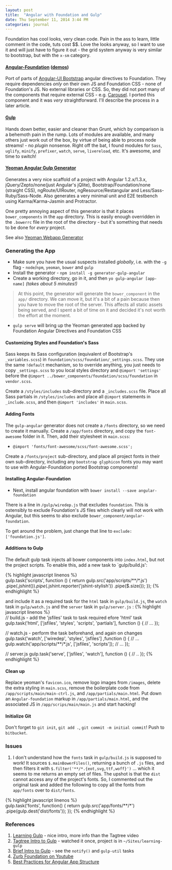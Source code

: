 ```yaml
---
layout: post
title:  "Angular with Foundation and Gulp"
date: Thu September 11, 2014 3:44 PM
categories: journal
---
```


Foundation has cool looks, very clean code.  Pain in the ass to learn, little comment in the code, tuts cost $$.  Love
the looks anyway, so I want to use it and will just have to figure it out - the grid system anyway is very similar to
bootstrap, but with the `x-sm` category.

#### [Angular-Foundation](https://github.com/pineconellc/angular-foundation) ([demos](http://pineconellc.github.io/angular-foundation/))
Port of parts of [Angular-UI Bootstrap](http://angular-ui.github.io/bootstrap/) angular directives to Foundation.  They require dependencies *only* on their own JS and Foundation CSS - none of Foundation's JS.  No external libraries or CSS.  So, they did not port many of the components that require external CSS - e.g. [Carousel](https://github.com/angular-ui/bootstrap/tree/master/src/carousel).  I ported this component and it was *very* straightforward.  I'll describe the process in a later article. 

#### [Gulp](http://gulpjs.com/)
Hands down better, easier and cleaner than Grunt, which by comparison is a behemoth pain in the rump.  Lots of modules are available, and many others just work out of the box, by virtue of being able to process node streams! - no *plugin* nonsense.  Right off the bat, I found modules for `Sass`, `uglify`, `minify`, `prefixer`, `watch`, `serve`, `livereload`, etc.  It's awesome, and time to switch!

#### [Yeoman Angular Gulp Generator](https://www.npmjs.org/package/generator-gulp-angular)
Generates a very nice scaffold of a project with Angular 1.2.x/1.3.x, jQuery/Zepto/none(just Angular's jQlite), Bootstrap/Foundation/none (straight CSS), ngRoute/UIRouter, ngResource/Restangular and Less/Sass-Ruby/Sass-Node.  Also generates a very minimal unit and E2E testbench using Karma/Karma-Jasmin and Protractor.

One pretty annoying aspect of this generator is that it places `bower_components` in the `app` directory.  This is easily enough overridden in the `.bowerrc` file in the root of the directory - but it's something that needs to be done for *every* project.

See also [Yeoman Webapp Generator](https://github.com/yeoman/generator-gulp-webapp)

### Generating the App
 * Make sure you have the usual suspects installed *globally*, i.e. with the `-g` flag - `node`/`npm`, `yeoman`, `bower` and `gulp`
 * Install the generator - `npm install -g generator-gulp-angular`
 * Create a working directory, go in it, and then `yo gulp-angular [app-name]`  *(takes about 5 minutes!)*
 
> At this point, the generator will generate the `bower_component` in the `app/` directory.  We can move it, but it's a bit of a pain because then you have to move the root of the server.  This affects all static assets being served, and I spent a bit of time on it and decided it's not worth the effort at the moment.

 * `gulp serve` will bring up the Yeoman generated app backed by Foundation Angular Directives and Foundation CSS
 
#### Customizing Styles and Foundation's Sass
 Sass keeps its Sass configuration (equivalent of Bootstrap's `_variables.scss`) in `foundation/scss/foundation/_settings.scss`. They use the same `!default` mechanism, so to override anything, you just needs to copy `_settings.scss` to you local styles directory and `@import 'settings'` before the `@import ../bower_components/foundation/scss/foundation` in `vendor.scss`.

Create a `/styles/includes` sub-directory and a `_includes.scss` file.  Place all Sass partials in `/styles/includes` and place all `@import` statements in `_include.scss`, and then `@import 'includes'` in `main.scss`.

#### Adding Fonts
The `gulp-angular` generator does not create a `/fonts` directory, so we need to create it manually. Create a `/app/fonts` directory, and copy the `font-awesome` folder in it.  Then, add their stylesheet in `main.scss`:

  * `@import 'fonts/font-awesome/scss/font-awesome.scss';`

Create a `/fonts/project` sub-directory, and place all project fonts in their own sub-directory, including any `bootstrap glyphicon` fonts you may want to use with Angular-Foundation ported Bootstrap components!

#### Installing Angular-Foundation
 * Next, install angular foundation with `bower install --save angular-foundation`

There is a line in `/gulp/wiredep.js` that excludes `foundation`.  This is ostensibly to exclude Foundation's JS files which clearly will not work with Angular, but this seems to also exclude `bower_component/angular-foundation`.  

To get around the problem, just change that line to `exclude:['foundation.js']`.

#### Additions to Gulp
The default gulp task injects all bower components into `index.html`, but not the project scripts.  To enable this, add a new task to `gulp/build.js':

{% highlight javascript linenos %}    
  gulp.task('scripts', function () {
    return gulp.src('app/scripts/**/*.js')
      .pipe($.jshint())
      .pipe($.jshint.reporter('jshint-stylish'))
      .pipe($.size());
  });
{% endhighlight %}

and include it as a required task for the `html` task in `gulp/build.js`, the `watch` task in `gulp/watch.js` and the `server` task in `gulp/server.js` :
{% highlight javascript linenos %}  
// build.js - add the 'jsfiles' task to task required efore 'html' task
gulp.task('html', ['jsfiles', 'styles', 'scripts', 'partials'], function () {
 // ...
});

// watch.js - perform the task beforehand, and again on changes
gulp.task('watch', ['wiredep', 'styles', 'jsfiles'] ,function () {
 // ...
   gulp.watch('app/scripts/**/*.js', ['jsfiles', 'scripts']);
 // ...
});

// server.js
gulp.task('serve', ['jsfiles', 'watch'], function () {
 // ..
 });
{% endhighlight %}

#### Clean up
Replace yeoman's `favicon.ico`, remove logo images from `/images`, delete the extra styling in `main.scss`, remove the boilerplate code from `/app/scripts/main/main-ctrl.js`, and `/app/partials/main.html`.  Put down an `Angular-foundation` markup in `/app/partials/main.html`, and the associated JS in `/app/scrips/main/main.js` and start hacking!

#### Initialize Git
Don't forget to `git init`, `git add .`, `git commit -m initial commit`!  Push to `bitbucket`.

### Issues
1. I don't understand how the `fonts` task in `gulp/build.js` is supposed to work!  It sources `$.mainBowerFiles()`, returning a bunch of `.js` files, and then filters it with `$.filter('**/*.{eot,svg,ttf,woff}')` ... which it seems to me returns an empty set of files.  The upshot is that the `dist` cannot access any of the project's fonts.  So, I commented out the original task and added the following to copy all the fonts from `app/fonts` over to `dist/fonts`.

{% highlight javascript linenos %}    
gulp.task('fonts', function() {
  return gulp.src('app/fonts/**/*')
    .pipe(gulp.dest('dist/fonts'));
});
{% endhighlight %}




### References
1. [Learning Gulp](http://hmphry.com/gulp) - nice intro, more info than the Tagtree video
2. [Tagtree Intro to Gulp](https://www.tagtree.tv/gulp) - watched it once, project is in `~/Sites/learning-gulp`
3. [Brief Intro to Gulp](https://www.codefellows.org/blog/quick-intro-to-gulp-js) - see the `notify()` and `gulp-util` tasks
4. [Zurb Foundation on Youtube](https://www.google.com/search?q=foundation+css+youtube&oq=foundation+css+youtube&aqs=chrome..69i57j0j69i60.3395j0j9&sourceid=chrome&es_sm=119&ie=UTF-8)
5. [Best Practices for Angular App Structure](https://docs.google.com/document/d/1XXMvReO8-Awi1EZXAXS4PzDzdNvV6pGcuaF4Q9821Es/pub)
